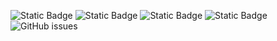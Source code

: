 ![Static Badge](https://img.shields.io/badge/blacklists-60-000000) ![Static Badge](https://img.shields.io/badge/blacklisted-2774273-cc0000) ![Static Badge](https://img.shields.io/badge/whitelisted-2245-00CC00) ![Static Badge](https://img.shields.io/badge/streaming_blacklist-28107-000000) ![GitHub issues](https://img.shields.io/github/issues/fabriziosalmi/blacklists)
